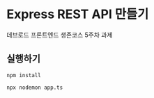 # Express REST API 만들기

데브로드 프론트엔드 생존코스 5주차 과제

## 실행하기

```shell
npm install

npx nodemon app.ts
```
